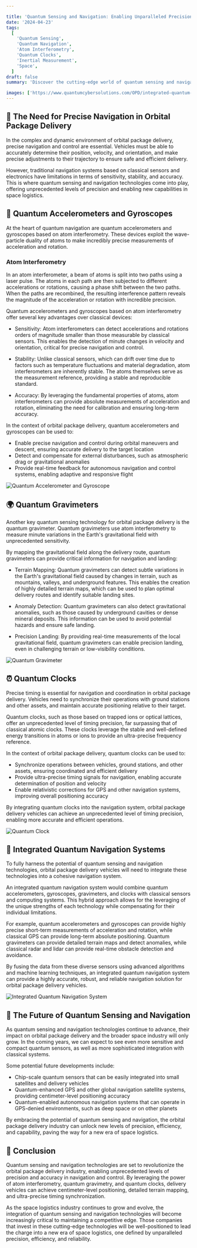 ```yaml
---

title: 'Quantum Sensing and Navigation: Enabling Unparalleled Precision in Orbital Package Delivery'
date: '2024-04-23'
tags:
  [
    'Quantum Sensing',
    'Quantum Navigation',
    'Atom Interferometry',
    'Quantum Clocks',
    'Inertial Measurement',
    'Space',
  ]
draft: false
summary: 'Discover the cutting-edge world of quantum sensing and navigation, and learn how these technologies are revolutionizing the precision and accuracy of orbital package delivery. From atom interferometry to quantum clocks, explore the quantum devices that are enabling a new era of space logistics.'

images: ['https://www.quantumcybersolutions.com/OPD/integrated-quantum-navigation.webp', 'https://www.quantumcybersolutions.com/OPD/quantum-clock.webp', 'https://www.quantumcybersolutions.com/OPD/quantum-gravimeter.webp', 'https://www.quantumcybersolutions.com/OPD/quantum-accelerometer-gyroscope.webp', 'https://www.rics-notebook.com/articleimage/Space/QNavigation.webp']
---
```


## 🌌 The Need for Precise Navigation in Orbital Package Delivery

In the complex and dynamic environment of orbital package delivery, precise navigation and control are essential. Vehicles must be able to accurately determine their position, velocity, and orientation, and make precise adjustments to their trajectory to ensure safe and efficient delivery.

However, traditional navigation systems based on classical sensors and electronics have limitations in terms of sensitivity, stability, and accuracy. This is where quantum sensing and navigation technologies come into play, offering unprecedented levels of precision and enabling new capabilities in space logistics.

## 🎯 Quantum Accelerometers and Gyroscopes

At the heart of quantum navigation are quantum accelerometers and gyroscopes based on atom interferometry. These devices exploit the wave-particle duality of atoms to make incredibly precise measurements of acceleration and rotation.

### Atom Interferometry

In an atom interferometer, a beam of atoms is split into two paths using a laser pulse. The atoms in each path are then subjected to different accelerations or rotations, causing a phase shift between the two paths. When the paths are recombined, the resulting interference pattern reveals the magnitude of the acceleration or rotation with incredible precision.

Quantum accelerometers and gyroscopes based on atom interferometry offer several key advantages over classical devices:

- Sensitivity: Atom interferometers can detect accelerations and rotations orders of magnitude smaller than those measurable by classical sensors. This enables the detection of minute changes in velocity and orientation, critical for precise navigation and control.

- Stability: Unlike classical sensors, which can drift over time due to factors such as temperature fluctuations and material degradation, atom interferometers are inherently stable. The atoms themselves serve as the measurement reference, providing a stable and reproducible standard.

- Accuracy: By leveraging the fundamental properties of atoms, atom interferometers can provide absolute measurements of acceleration and rotation, eliminating the need for calibration and ensuring long-term accuracy.

In the context of orbital package delivery, quantum accelerometers and gyroscopes can be used to:

- Enable precise navigation and control during orbital maneuvers and descent, ensuring accurate delivery to the target location
- Detect and compensate for external disturbances, such as atmospheric drag or gravitational anomalies
- Provide real-time feedback for autonomous navigation and control systems, enabling adaptive and responsive flight

![Quantum Accelerometer and Gyroscope](https://www.quantumcybersolutions.com/OPD/quantum-accelerometer-gyroscope.webp)

## 🌍 Quantum Gravimeters

Another key quantum sensing technology for orbital package delivery is the quantum gravimeter. Quantum gravimeters use atom interferometry to measure minute variations in the Earth's gravitational field with unprecedented sensitivity.

By mapping the gravitational field along the delivery route, quantum gravimeters can provide critical information for navigation and landing:

- Terrain Mapping: Quantum gravimeters can detect subtle variations in the Earth's gravitational field caused by changes in terrain, such as mountains, valleys, and underground features. This enables the creation of highly detailed terrain maps, which can be used to plan optimal delivery routes and identify suitable landing sites.

- Anomaly Detection: Quantum gravimeters can also detect gravitational anomalies, such as those caused by underground cavities or dense mineral deposits. This information can be used to avoid potential hazards and ensure safe landing.

- Precision Landing: By providing real-time measurements of the local gravitational field, quantum gravimeters can enable precision landing, even in challenging terrain or low-visibility conditions.

![Quantum Gravimeter](https://www.quantumcybersolutions.com/OPD/quantum-gravimeter.webp)

## ⏰ Quantum Clocks

Precise timing is essential for navigation and coordination in orbital package delivery. Vehicles need to synchronize their operations with ground stations and other assets, and maintain accurate positioning relative to their target.

Quantum clocks, such as those based on trapped ions or optical lattices, offer an unprecedented level of timing precision, far surpassing that of classical atomic clocks. These clocks leverage the stable and well-defined energy transitions in atoms or ions to provide an ultra-precise frequency reference.

In the context of orbital package delivery, quantum clocks can be used to:

- Synchronize operations between vehicles, ground stations, and other assets, ensuring coordinated and efficient delivery
- Provide ultra-precise timing signals for navigation, enabling accurate determination of position and velocity
- Enable relativistic corrections for GPS and other navigation systems, improving overall positioning accuracy

By integrating quantum clocks into the navigation system, orbital package delivery vehicles can achieve an unprecedented level of timing precision, enabling more accurate and efficient operations.

![Quantum Clock](https://www.quantumcybersolutions.com/OPD/quantum-clock.webp)

## 🚀 Integrated Quantum Navigation Systems

To fully harness the potential of quantum sensing and navigation technologies, orbital package delivery vehicles will need to integrate these technologies into a cohesive navigation system.

An integrated quantum navigation system would combine quantum accelerometers, gyroscopes, gravimeters, and clocks with classical sensors and computing systems. This hybrid approach allows for the leveraging of the unique strengths of each technology while compensating for their individual limitations.

For example, quantum accelerometers and gyroscopes can provide highly precise short-term measurements of acceleration and rotation, while classical GPS can provide long-term absolute positioning. Quantum gravimeters can provide detailed terrain maps and detect anomalies, while classical radar and lidar can provide real-time obstacle detection and avoidance.

By fusing the data from these diverse sensors using advanced algorithms and machine learning techniques, an integrated quantum navigation system can provide a highly accurate, robust, and reliable navigation solution for orbital package delivery vehicles.

![Integrated Quantum Navigation System](https://www.quantumcybersolutions.com/OPD/integrated-quantum-navigation.webp)

## 🔮 The Future of Quantum Sensing and Navigation

As quantum sensing and navigation technologies continue to advance, their impact on orbital package delivery and the broader space industry will only grow. In the coming years, we can expect to see even more sensitive and compact quantum sensors, as well as more sophisticated integration with classical systems.

Some potential future developments include:

- Chip-scale quantum sensors that can be easily integrated into small satellites and delivery vehicles
- Quantum-enhanced GPS and other global navigation satellite systems, providing centimeter-level positioning accuracy
- Quantum-enabled autonomous navigation systems that can operate in GPS-denied environments, such as deep space or on other planets

By embracing the potential of quantum sensing and navigation, the orbital package delivery industry can unlock new levels of precision, efficiency, and capability, paving the way for a new era of space logistics.

## 🌟 Conclusion

Quantum sensing and navigation technologies are set to revolutionize the orbital package delivery industry, enabling unprecedented levels of precision and accuracy in navigation and control. By leveraging the power of atom interferometry, quantum gravimetry, and quantum clocks, delivery vehicles can achieve centimeter-level positioning, detailed terrain mapping, and ultra-precise timing synchronization.

As the space logistics industry continues to grow and evolve, the integration of quantum sensing and navigation technologies will become increasingly critical to maintaining a competitive edge. Those companies that invest in these cutting-edge technologies will be well-positioned to lead the charge into a new era of space logistics, one defined by unparalleled precision, efficiency, and reliability.
